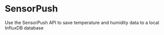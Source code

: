 # SensorPush
Use the SensorPush API to save temperature and humidity data to a local InfluxDB database
